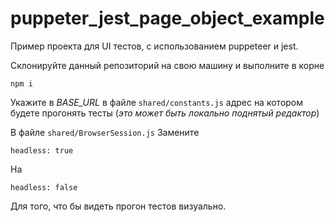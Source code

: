 # puppeter_jest_page_object_example


Пример проекта для UI тестов, с использованием puppeteer и jest.

Склонируйте данный репозиторий на свою машину и выполните в корне
```
npm i
```
Укажите в *BASE_URL* в файле ```shared/constants.js``` адрес на котором будете прогонять тесты 
(*это может быть локально поднятый редактор*)

В файле ```shared/BrowserSession.js``` Замените
```
headless: true
```
На
```
headless: false
```
Для того, что бы видеть прогон тестов визуально.
